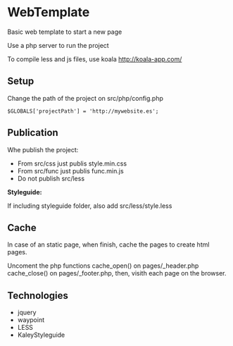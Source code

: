 WebTemplate
=============

Basic web template to start a new page

Use a php server to run the project

To compile less and js files, use koala http://koala-app.com/


Setup
---------------

Change the path of the project on src/php/config.php

```$GLOBALS['projectPath'] = 'http://mywebsite.es';```


Publication
---------------

Whe publish the project: 
- From src/css just publis style.min.css
- From src/func just publis func.min.js
- Do not publish src/less

**Styleguide:**

If including styleguide folder, also add src/less/style.less


Cache
---------------

In case of an static page, when finish, cache the pages to create html pages.

Uncoment the php functions cache_open() on pages/_header.php cache_close() on pages/_footer.php, then, visith each page on the browser.


Technologies
---------------

- jquery
- waypoint
- LESS
- KaleyStyleguide